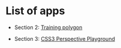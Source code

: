 <h1>List of apps</h1>

- Section 2:
[Training polygon](../src/section2/index.html)

- Section 3:
[CSS3 Perspective Playground](../src/section2/index.html)
